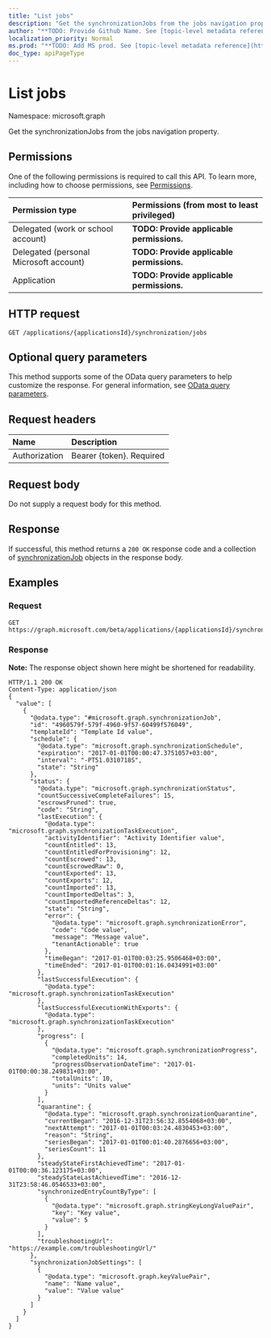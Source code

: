 ```yaml
---
title: "List jobs"
description: "Get the synchronizationJobs from the jobs navigation property."
author: "**TODO: Provide Github Name. See [topic-level metadata reference](https://msgo.azurewebsites.net/add/document/guidelines/metadata.html#topic-level-metadata)**"
localization_priority: Normal
ms.prod: "**TODO: Add MS prod. See [topic-level metadata reference](https://msgo.azurewebsites.net/add/document/guidelines/metadata.html#topic-level-metadata)**"
doc_type: apiPageType
---
```


# List jobs

Namespace: microsoft.graph

Get the synchronizationJobs from the jobs navigation property.

## Permissions
One of the following permissions is required to call this API. To learn more, including how to choose permissions, see [Permissions](/concepts/permissions-reference.md).

|Permission type|Permissions (from most to least privileged)|
|:---|:---|
|Delegated (work or school account)|**TODO: Provide applicable permissions.**|
|Delegated (personal Microsoft account)|**TODO: Provide applicable permissions.**|
|Application|**TODO: Provide applicable permissions.**|

## HTTP request
<!-- {
  "blockType": "ignored"
}
-->
``` http
GET /applications/{applicationsId}/synchronization/jobs
```

## Optional query parameters
This method supports some of the OData query parameters to help customize the response. For general information, see [OData query parameters](/graph/query-parameters).

## Request headers
|Name|Description|
|:---|:---|
|Authorization|Bearer {token}. Required|

## Request body
Do not supply a request body for this method.

## Response
If successful, this method returns a `200 OK` response code and a collection of [synchronizationJob](../resources/synchronizationjob.md) objects in the response body.

## Examples

### Request
<!-- {
  "blockType": "request",
  "name": "get_synchronizationjob"
}
-->
``` http
GET https://graph.microsoft.com/beta/applications/{applicationsId}/synchronization/jobs
```

### Response
**Note:** The response object shown here might be shortened for readability.
<!-- {
  "blockType": "response",
  "truncated": true,
  "@odata.type": "collection(microsoft.graph.synchronizationjob)"
}
-->
``` http
HTTP/1.1 200 OK
Content-Type: application/json
{
  "value": [
    {
      "@odata.type": "#microsoft.graph.synchronizationJob",
      "id": "4960579f-579f-4960-9f57-60499f576049",
      "templateId": "Template Id value",
      "schedule": {
        "@odata.type": "microsoft.graph.synchronizationSchedule",
        "expiration": "2017-01-01T00:00:47.3751057+03:00",
        "interval": "-PT51.0310718S",
        "state": "String"
      },
      "status": {
        "@odata.type": "microsoft.graph.synchronizationStatus",
        "countSuccessiveCompleteFailures": 15,
        "escrowsPruned": true,
        "code": "String",
        "lastExecution": {
          "@odata.type": "microsoft.graph.synchronizationTaskExecution",
          "activityIdentifier": "Activity Identifier value",
          "countEntitled": 13,
          "countEntitledForProvisioning": 12,
          "countEscrowed": 13,
          "countEscrowedRaw": 0,
          "countExported": 13,
          "countExports": 12,
          "countImported": 13,
          "countImportedDeltas": 3,
          "countImportedReferenceDeltas": 12,
          "state": "String",
          "error": {
            "@odata.type": "microsoft.graph.synchronizationError",
            "code": "Code value",
            "message": "Message value",
            "tenantActionable": true
          },
          "timeBegan": "2017-01-01T00:03:25.9506468+03:00",
          "timeEnded": "2017-01-01T00:01:16.0434991+03:00"
        },
        "lastSuccessfulExecution": {
          "@odata.type": "microsoft.graph.synchronizationTaskExecution"
        },
        "lastSuccessfulExecutionWithExports": {
          "@odata.type": "microsoft.graph.synchronizationTaskExecution"
        },
        "progress": [
          {
            "@odata.type": "microsoft.graph.synchronizationProgress",
            "completedUnits": 14,
            "progressObservationDateTime": "2017-01-01T00:00:38.249831+03:00",
            "totalUnits": 10,
            "units": "Units value"
          }
        ],
        "quarantine": {
          "@odata.type": "microsoft.graph.synchronizationQuarantine",
          "currentBegan": "2016-12-31T23:56:32.8554068+03:00",
          "nextAttempt": "2017-01-01T00:03:24.4830453+03:00",
          "reason": "String",
          "seriesBegan": "2017-01-01T00:01:40.2876656+03:00",
          "seriesCount": 11
        },
        "steadyStateFirstAchievedTime": "2017-01-01T00:00:36.123175+03:00",
        "steadyStateLastAchievedTime": "2016-12-31T23:58:46.0546533+03:00",
        "synchronizedEntryCountByType": [
          {
            "@odata.type": "microsoft.graph.stringKeyLongValuePair",
            "key": "Key value",
            "value": 5
          }
        ],
        "troubleshootingUrl": "https://example.com/troubleshootingUrl/"
      },
      "synchronizationJobSettings": [
        {
          "@odata.type": "microsoft.graph.keyValuePair",
          "name": "Name value",
          "value": "Value value"
        }
      ]
    }
  ]
}
```

